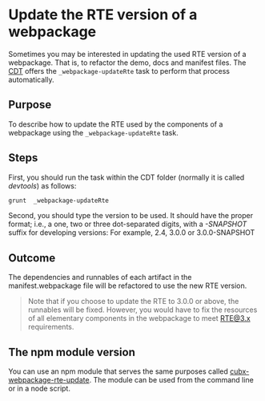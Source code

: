 # Update the RTE version of a webpackage

Sometimes you may be interested in updating the used RTE version of a webpackage. That is, to refactor the demo, docs and manifest files. The [CDT](../README.md) offers the `_webpackage-updateRte` task to perform that process automatically.

## Purpose

To describe how to update the RTE used by the components of a webpackage using the  `_webpackage-updateRte` task.

## Steps

First, you should run the task within the CDT folder (normally it is called *devtools*) as follows:

```bash
grunt  _webpackage-updateRte
```

Second, you should type the version to be used. It should have the proper format; i.e., a one, two or three dot-separated digits, with a *-SNAPSHOT* suffix for developing versions: For example, 2.4, 3.0.0 or 3.0.0-SNAPSHOT

## Outcome

The dependencies and runnables of each artifact in the manifest.webpackage file will be refactored to use the new RTE version.

> Note that if you choose to update the RTE to 3.0.0 or above, the runnables will be fixed. However, you would have to fix the resources of all elementary components in the webpackage to meet RTE@3.x requirements.

## The npm module version

You can use an npm module that serves the same purposes called [cubx-webpackage-rte-update](https://www.npmjs.com/package/cubx-webpackage-rte-update). The module can be used from the command line or in a node script.